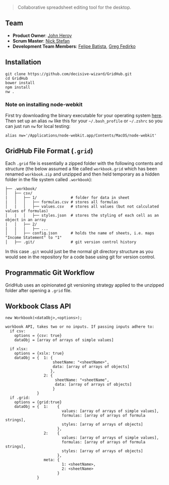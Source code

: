 
> Collaborative spreadsheet editing tool for the desktop.

## Team

  - __Product Owner__: [John Heroy](https://github.com/johnheroy)
  - __Scrum Master__: [Nick Stefan](https://github.com/nickstefan)
  - __Development Team Members__: [Felipe Batista](https://github.com/fsbatista), [Greg Fedirko](https://github.com/doublelift)

## Installation

```
git clone https://github.com/decisive-wizard/GridHub.git
cd GridHub
bower install
npm install
nw .
```

### Note on installing node-webkit

First try downloading the binary executable for your operating system [here](https://github.com/rogerwang/node-webkit). Then set up an alias `nw` like this for your `~/.bash_profile` or `~/.zshrc` so you can just run `nw` for local testing:

```
alias nw='/Applications/node-webkit.app/Contents/MacOS/node-webkit'
```

## GridHub File Format (`.grid`)

Each `.grid` file is essentially a zipped folder with the following contents and structure (the below assumed a file called `workbook.grid` which has been renamed `workbook.zip` and unzipped and then held temporary as a hidden folder in the file system called `.workbook`):

```
├── .workbook/
│   ├── csv/
|   │   ├── 1/               # folder for data in sheet
|   │   │   ├── formulas.csv # stores all formulas
│   |   │   ├── values.csv   # stores all values (but not calculated values of formulas)
│   |   │   ├── styles.json  # stores the styling of each cell as an object in an array
|   │   ├── 2/
|   |   |   ├── ...
│   │   ├── config.json      # holds the name of sheets, i.e. maps "Income Statement" to "1"
│   ├── .git/                # git version control history
```

In this case `.git` would just be the normal git directory structure as you would see in the repository for a code base using git for version control.

## Programmatic Git Workflow

GridHub uses an opinionated git versioning strategy applied to the unzipped folder after opening a `.grid` file.

## Workbook Class API
`new Workbook(<dataObj>,<options>);`

```
workbook API, takes two or no inputs. If passing inputs adhere to:
  if csv:
    options = {csv: true}
    dataObj = [array of arrays of simple values]

  if xlsx:
    options = {xslx: true}
    dataObj = {  1: {
                     sheetName: "<sheetName>",
                     data: [array of arrays of objects]
                    },
                 2: {
                      sheetName: "<sheetName",
                      data: [array of arrays of objects]
                     }
              }
  if .grid:
    options = {grid:true}
    dataObj = {  1:    {
                         values: [array of arrays of simple values],
                         formulas: [array of arrays of formula strings],
                         styles: [array of arrays of objects]
                       },
                 2:    {
                         values: [array of arrays of simple values],
                         formulas: [array of arrays of formula strings],
                         styles: [array of arrays of objects]
                       },
                 meta: {
                         1: <sheetName>,
                         2: <sheetName>
                       }
              }
```
